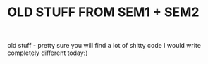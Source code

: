 
<html>
  <head>
    <h1>OLD STUFF FROM SEM1 + SEM2</h1>
    <br>
   </head>
   <body>
     <p>old stuff - pretty sure you will find a lot of shitty code I would write completely different today:)</p>
    <br>
  </body>
</html>
